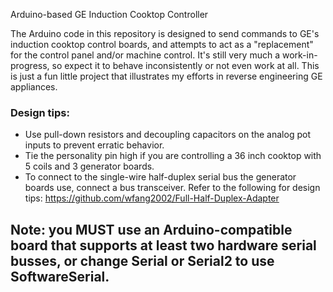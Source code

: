 Arduino-based GE Induction Cooktop Controller

The Arduino code in this repository is designed to send commands to GE's induction cooktop control boards, and attempts to act as a "replacement" for the control panel and/or machine control.
It's still very much a work-in-progress, so expect it to behave inconsistently or not even work at all. This is just a fun little project that illustrates my efforts in reverse engineering GE appliances.


### Design tips:
- Use pull-down resistors and decoupling capacitors on the analog pot inputs to prevent erratic behavior.
- Tie the personality pin high if you are controlling a 36 inch cooktop with 5 coils and 3 generator boards.
- To connect to the single-wire half-duplex serial bus the generator boards use, connect a bus transceiver. Refer to the following for design tips: https://github.com/wfang2002/Full-Half-Duplex-Adapter

## Note: you MUST use an Arduino-compatible board that supports at least two hardware serial busses, or change Serial or Serial2 to use SoftwareSerial.
